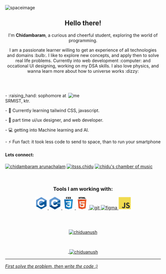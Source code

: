 ![spaceimage](https://user-images.githubusercontent.com/100338909/212534969-80239d0b-5d0d-4ae3-9c71-d62dceb15b6c.jpg)

<h2 align="center">Hello there!</h2>
<p align="center">I'm <b>Chidambaram</b>, a curious and cheerful student, exploring the world of programming.</p>

<p align="center">   
   I am a passionate learner willing to get an experience of all technologies and domains :bulb:. I like to explore new concepts, and apply then to solve real life problems. Currently into web development :computer: and occational UI designing, working on my DSA skills. I also love physics, and wanna learn more about how to universe works :dizzy: 
</p>



<br><br>

<img align="right" alt="me" width="300" src="https://user-images.githubusercontent.com/100338909/212535741-69143664-3303-427b-8889-574a6bda1548.jpg">

<p>- :raising_hand: sophomore at SRMIST, ktr.</p>
<p>- 🌱 Currently learning tailwind CSS, javascript.</p>
<p>- 👯 part time ui/ux designer, and web developer.</p>
<p>- 💻 getting into Machine learning and AI.</p>
<p>- ⚡ Fun fact: it took less code to send to space, than to run your smartphone</p>
<h4>Lets connect:</h4>
<p>
<a href="https://www.linkedin.com/in/chidambaram-arunachalam-42a7b6231/" target="blank"><img align="center" src="https://raw.githubusercontent.com/rahuldkjain/github-profile-readme-generator/master/src/images/icons/Social/linked-in-alt.svg" alt="chidambaram arunachalam" height="25" width="35" /></a>
<a href="https://instagram.com/itsss.chidu" target="blank"><img align="center" src="https://raw.githubusercontent.com/rahuldkjain/github-profile-readme-generator/master/src/images/icons/Social/instagram.svg" alt="itsss.chidu" height="25" width="35" /></a>
<a href="https://www.youtube.com/@chiduschamberofmusic9146" target="blank"><img align="center" src="https://raw.githubusercontent.com/rahuldkjain/github-profile-readme-generator/master/src/images/icons/Social/youtube.svg" alt="chidu's chamber of music" height="25" width="35" /></a>
</p>

<br>

<h3 align="center">Tools I am working with:</h3>
<p align="center"> 
  <a href="https://www.cprogramming.com/" target="_blank" rel="noreferrer"> <img src="https://raw.githubusercontent.com/devicons/devicon/master/icons/c/c-original.svg" alt="c" width="40" height="40"/> </a> 
  <a href="https://www.w3schools.com/cpp/" target="_blank" rel="noreferrer"> <img src="https://raw.githubusercontent.com/devicons/devicon/master/icons/cplusplus/cplusplus-original.svg" alt="cplusplus" width="40" height="40"/> </a> 
  <a href="https://www.w3schools.com/css/" target="_blank" rel="noreferrer"> <img src="https://raw.githubusercontent.com/devicons/devicon/master/icons/css3/css3-original-wordmark.svg" alt="css3" width="40" height="40"/> </a> 
  <a href="https://www.w3.org/html/" target="_blank" rel="noreferrer"> <img src="https://raw.githubusercontent.com/devicons/devicon/master/icons/html5/html5-original-wordmark.svg" alt="html5" width="40" height="40"/> </a> 
  <a href="https://git-scm.com/" target="_blank" rel="noreferrer"> <img src="https://www.vectorlogo.zone/logos/git-scm/git-scm-icon.svg" alt="git" width="40" height="40"/> </a> 
  <a href="https://www.figma.com/" target="_blank" rel="noreferrer"> <img src="https://www.vectorlogo.zone/logos/figma/figma-icon.svg" alt="figma" width="40" height="40"/> </a>
  <a href="https://developer.mozilla.org/en-US/docs/Web/JavaScript" target="_blank" rel="noreferrer"> <img src="https://raw.githubusercontent.com/devicons/devicon/master/icons/javascript/javascript-original.svg" alt="javascript" width="40" height="40"/>
</p>

<br><br>

<p align="center"><img align="centre" src="https://github-readme-stats.vercel.app/api/top-langs?username=chiduanush&show_icons=true&theme=dark&locale=en&layout=compact" alt="chiduanush" /></p>

<br>

<p align="center">&nbsp;<img align="center" src="https://github-readme-stats.vercel.app/api?username=chiduanush&show_icons=true&theme=dark&locale=en" alt="chiduanush" /></p>

<hr>
<i align="center" >First solve the problem, then write the code :)</i>


